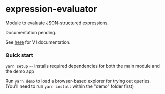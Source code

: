 # expression-evaluator

Module to evaluate JSON-structured expressions.

Documentation pending.

See [here](https://github.com/openmsupply/conforma-server/wiki/Query-Syntax) for V1 documentation.

### Quick start

`yarn setup` -- installs required dependencies for both the main module and the demo app

Run `yarn demo` to load a browser-based explorer for trying out queries. (You'll need to run `yarn install` within the "demo" folder first)

